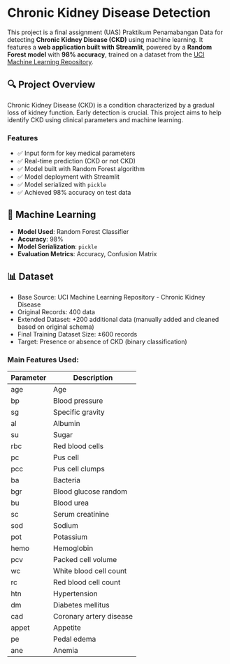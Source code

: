 # Chronic Kidney Disease Detection

This project is a final assignment (UAS) Praktikum Penamabangan Data for detecting **Chronic Kidney Disease (CKD)** using machine learning. It features a **web application built with Streamlit**, powered by a **Random Forest model** with **98% accuracy**, trained on a dataset from the [UCI Machine Learning Repository](https://archive.ics.uci.edu/dataset/336/chronic+kidney+disease).

## 🔍 Project Overview

Chronic Kidney Disease (CKD) is a condition characterized by a gradual loss of kidney function. Early detection is crucial. This project aims to help identify CKD using clinical parameters and machine learning.

### Features
- ✅ Input form for key medical parameters
- ✅ Real-time prediction (CKD or not CKD)
- ✅ Model built with Random Forest algorithm
- ✅ Model deployment with Streamlit
- ✅ Model serialized with `pickle`
- ✅ Achieved 98% accuracy on test data

## 🧠 Machine Learning

- **Model Used**: Random Forest Classifier
- **Accuracy**: 98%
- **Model Serialization**: `pickle`
- **Evaluation Metrics**: Accuracy, Confusion Matrix

## 📊 Dataset

- Base Source: UCI Machine Learning Repository - Chronic Kidney Disease
- Original Records: 400 data
- Extended Dataset: +200 additional data (manually added and cleaned based on original schema)
- Final Training Dataset Size: ±600 records
- Target: Presence or absence of CKD (binary classification)

### Main Features Used:
| Parameter               | Description                    |
|-------------------------|--------------------------------|
| age                    | Age                            |
| bp                     | Blood pressure                 |
| sg                     | Specific gravity               |
| al                     | Albumin                        |
| su                     | Sugar                          |
| rbc                    | Red blood cells                |
| pc                     | Pus cell                       |
| pcc                    | Pus cell clumps                |
| ba                     | Bacteria                       |
| bgr                    | Blood glucose random           |
| bu                     | Blood urea                     |
| sc                     | Serum creatinine               |
| sod                    | Sodium                         |
| pot                    | Potassium                      |
| hemo                   | Hemoglobin                     |
| pcv                    | Packed cell volume             |
| wc                     | White blood cell count         |
| rc                     | Red blood cell count           |
| htn                    | Hypertension                   |
| dm                     | Diabetes mellitus              |
| cad                    | Coronary artery disease        |
| appet                  | Appetite                       |
| pe                     | Pedal edema                    |
| ane                    | Anemia                         |

